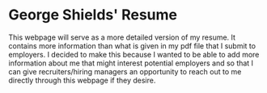 # George Shields' Resume 
This webpage will serve as a more detailed version of my resume. It contains more information than what is given in my pdf file that I submit to employers. I decided to make this because I wanted to be able to add more information about me that might interest potential employers and so that I can give recruiters/hiring managers an opportunity to reach out to me directly through this webpage if they desire. 
